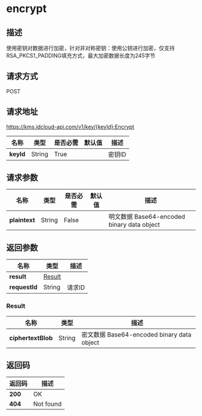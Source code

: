 # encrypt


## 描述
使用密钥对数据进行加密，针对非对称密钥：使用公钥进行加密，仅支持RSA_PKCS1_PADDING填充方式，最大加密数据长度为245字节

## 请求方式
POST

## 请求地址
https://kms.jdcloud-api.com/v1/key/{keyId}:Encrypt

|名称|类型|是否必需|默认值|描述|
|---|---|---|---|---|
|**keyId**|String|True| |密钥ID|

## 请求参数
|名称|类型|是否必需|默认值|描述|
|---|---|---|---|---|
|**plaintext**|String|False| |明文数据 Base64-encoded binary data object|


## 返回参数
|名称|类型|描述|
|---|---|---|
|**result**|[Result](encrypt#result)| |
|**requestId**|String|请求ID|

### <div id="result">Result</div>
|名称|类型|描述|
|---|---|---|
|**ciphertextBlob**|String|密文数据 Base64-encoded binary data object|

## 返回码
|返回码|描述|
|---|---|
|**200**|OK|
|**404**|Not found|
